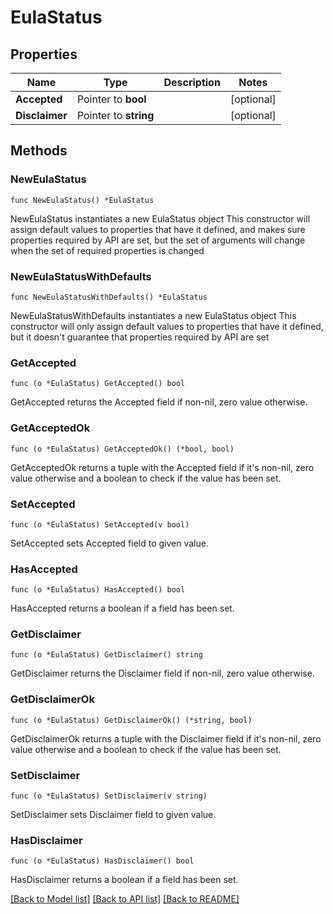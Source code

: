 # EulaStatus

## Properties

Name | Type | Description | Notes
------------ | ------------- | ------------- | -------------
**Accepted** | Pointer to **bool** |  | [optional] 
**Disclaimer** | Pointer to **string** |  | [optional] 

## Methods

### NewEulaStatus

`func NewEulaStatus() *EulaStatus`

NewEulaStatus instantiates a new EulaStatus object
This constructor will assign default values to properties that have it defined,
and makes sure properties required by API are set, but the set of arguments
will change when the set of required properties is changed

### NewEulaStatusWithDefaults

`func NewEulaStatusWithDefaults() *EulaStatus`

NewEulaStatusWithDefaults instantiates a new EulaStatus object
This constructor will only assign default values to properties that have it defined,
but it doesn't guarantee that properties required by API are set

### GetAccepted

`func (o *EulaStatus) GetAccepted() bool`

GetAccepted returns the Accepted field if non-nil, zero value otherwise.

### GetAcceptedOk

`func (o *EulaStatus) GetAcceptedOk() (*bool, bool)`

GetAcceptedOk returns a tuple with the Accepted field if it's non-nil, zero value otherwise
and a boolean to check if the value has been set.

### SetAccepted

`func (o *EulaStatus) SetAccepted(v bool)`

SetAccepted sets Accepted field to given value.

### HasAccepted

`func (o *EulaStatus) HasAccepted() bool`

HasAccepted returns a boolean if a field has been set.

### GetDisclaimer

`func (o *EulaStatus) GetDisclaimer() string`

GetDisclaimer returns the Disclaimer field if non-nil, zero value otherwise.

### GetDisclaimerOk

`func (o *EulaStatus) GetDisclaimerOk() (*string, bool)`

GetDisclaimerOk returns a tuple with the Disclaimer field if it's non-nil, zero value otherwise
and a boolean to check if the value has been set.

### SetDisclaimer

`func (o *EulaStatus) SetDisclaimer(v string)`

SetDisclaimer sets Disclaimer field to given value.

### HasDisclaimer

`func (o *EulaStatus) HasDisclaimer() bool`

HasDisclaimer returns a boolean if a field has been set.


[[Back to Model list]](../README.md#documentation-for-models) [[Back to API list]](../README.md#documentation-for-api-endpoints) [[Back to README]](../README.md)


